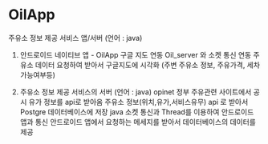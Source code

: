 # OilApp

주유소 정보 제공 서비스 앱/서버 (언어 : java)
1. 안드로이드 네이티브 앱 - OilApp
   구글 지도 연동
   Oil_server 와 소켓 통신 연동
   주유소 데이터 요청하여 받아서 구글지도에 시각화 (주변 주유소 정보, 주유가격, 세차가능여부등)
   
2. 주유소 정보 제공 서비스의 서버 (언어 : java)
   opinet 정부 주유관련 사이트에서 공시 유가 정보를 api로 받아옴
   주유소 정보(위치,유가,서비스유무) api 로 받아서 Postgre 데이터베이스에 저장
   java 소켓 통신과 Thread를 이용하여 안드로이드 앱과 통신
   안드로이드 앱에서 요청하는 메세지를 받아서 데이터베이스의 데이터를 제공
   
